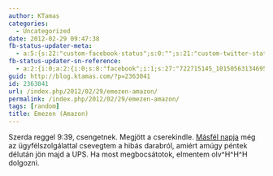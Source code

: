 ```yaml
---
author: KTamas
categories:
  - Uncategorized
date: 2012-02-29 09:47:38
fb-status-updater-meta:
  - a:5:{s:22:"custom-facebook-status";s:0:"";s:21:"custom-twitter-status";s:0:"";s:7:"fb-push";s:1:"1";s:7:"tw-push";s:1:"1";s:4:"push";s:1:"1";}
fb-status-updater-sn-reference:
  - a:2:{i:0;a:2:{i:0;s:8:"facebook";i:1;s:27:"722715145_10150563134695146";}i:1;a:2:{i:0;s:7:"twitter";i:1;s:19:"1.7477785025421E+17";}}
guid: http://blog.ktamas.com/?p=2363041
id: 2363041
url: /index.php/2012/02/29/emezen-amazon/
permalink: /index.php/2012/02/29/emezen-amazon/
tags: [random]
title: Emezen (Amazon)
---
```


Szerda reggel 9:39, csengetnek. Megjött a cserekindle. [Másfél napja](http://blog.ktamas.com/index.php/2012/02/27/r-i-p-osaka/) még az ügyfélszolgálattal csevegtem a hibás darabról, amiért amúgy péntek délután jön majd a UPS. Ha most megbocsátotok, elmentem olv^H^H^H dolgozni.
